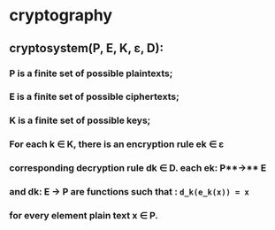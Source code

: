 # cryptography

## cryptosystem(P, E, K, **ε**, D):

   ###					P is a finite set of possible plaintexts;

   ###     		E is a finite set of possible ciphertexts;

   ### 		K is a finite set of possible keys;

   ### 		For each k ∈ K, there is an encryption rule  ek ∈  **ε**        

   ### corresponding decryption rule  dk ∈  D. each ek: P**→** E

   ### 		and dk: E **→** P are functions such that : `d_k(e_k(x)) = x`

   ###  			for every element plain text x ∈ P.
